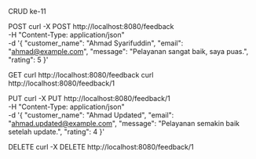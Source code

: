 CRUD ke-11

POST
curl -X POST http://localhost:8080/feedback \
-H "Content-Type: application/json" \
-d '{
  "customer_name": "Ahmad Syarifuddin",
  "email": "ahmad@example.com",
  "message": "Pelayanan sangat baik, saya puas.",
  "rating": 5
}'


GET
curl http://localhost:8080/feedback
curl http://localhost:8080/feedback/1


PUT
curl -X PUT http://localhost:8080/feedback/1 \
-H "Content-Type: application/json" \
-d '{
  "customer_name": "Ahmad Updated",
  "email": "ahmad.updated@example.com",
  "message": "Pelayanan semakin baik setelah update.",
  "rating": 4
}'

DELETE
curl -X DELETE http://localhost:8080/feedback/1